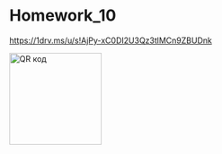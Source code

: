# Homework_10

https://1drv.ms/u/s!AjPy-xC0DI2U3Qz3tlMCn9ZBUDnk

<img src="http://qrcoder.ru/code/?https%3A%2F%2F1drv.ms%2Fu%2Fs%21AjPy-xC0DI2U3Qz3tlMCn9ZBUDnk&4&0" width="164" height="164" border="0" title="QR код">
